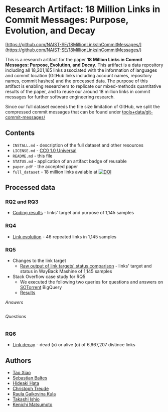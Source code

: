 # Research Artifact: 18 Million Links in Commit Messages: Purpose, Evolution, and Decay

[https://github.com/NAIST-SE/18MillionLinksInCommitMessages/](https://github.com/NAIST-SE/18MillionLinksInCommitMessages/)

This is a research artifact for the paper **18 Million Links in Commit Messages: Purpose, Evolution, and Decay**. This artifact is a data repository including all 18,201,165 links associated with the information of languages and commit location (GitHub links including account names, repository names, commit hashes) and the processed data. The purpose of this artifact is enabling researchers to replicate our mixed-methods quantitative results of the paper, and to reuse our around 18 million links in commit messages for further software engineering research.

Since our full dataset exceeds the file size limitation of GitHub, we split the compressed commit messages that can be found under [tools+data/git-commit-messages/](tools+data/git-commit-messages/)

## Contents
- `INSTALL.md` - description of the full dataset and other resources
- `LICENSE.md` - [CC0 1.0 Universal](https://creativecommons.org/publicdomain/zero/1.0/)
- `README.md` - this file
- `STATUS.md` - application of an artifact badge of reusable
- `paper.pdf` - the accepted paper
- `full_dataset` - 18 million links avaiable at [![DOI]()]()

## Processed data
### RQ2 and RQ3
- [Coding results](./rq2+3) - links' target and purpose of 1,145 samples
### RQ4
- [Link evolution](./rq4) - 46 repeated links in 1,145 samples
### RQ5
- Changes to the link target
  - [Raw output of link targets' status comparison](./rq5/RQ5_Link_Evolution.csv) - links' target and status in WayBack Mashine of 1,145 samples
- Stack Overflow case study for RQ5
  - We executed the following two queries for questions and answers on [SOTorrent](https://empirical-software.engineering/projects/sotorrent/) BigQuery
  - [Results]()

_Answers_
```

```
_Questions_
```

```
### RQ6
- [Link decay](./rq6) - dead (x) or alive (o) of 6,667,207 distince links


## Authors
- [Tao Xiao](https://tao-xiao.github.io/)
- [Sebastian Baltes](https://empirical-software.engineering/)
- [Hideaki Hata](https://hideakihata.github.io/)
- [Christoph Treude](http://ctreude.ca/)
- [Raula Gaikovina Kula](https://raux.github.io/)
- [Takashi Ishio](https://takashi-ishio.github.io/)
- [Kenichi Matsumoto](https://matsumotokenichi.github.io/)
